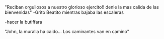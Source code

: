 "Reciban orgullosos a nuestro glorioso ejercito!! denle la mas calida de las bienvenidas"
-Grito Beatito mientras bajaba las escaleras



-hacer la butiffara

"John, la muralla ha caido... Los caminantes van en camino"